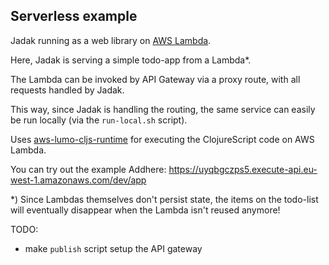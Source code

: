 ## Serverless example

Jadak running as a web library on [AWS Lambda](https://aws.amazon.com/lambda).

Here, Jadak is serving a simple todo-app from a Lambda*.

The Lambda can be invoked by API Gateway via a proxy route, 
with all requests handled by Jadak.

This way, since Jadak is handling the routing, 
the same service can easily be run locally 
(via the `run-local.sh` script).

Uses [aws-lumo-cljs-runtime](http://github.com/grav/aws-lumo-cljs-runtime)
for executing the ClojureScript code on AWS Lambda.

You can try out the example Addhere:
https://uyqbgczps5.execute-api.eu-west-1.amazonaws.com/dev/app

*) Since Lambdas themselves don't persist state, the items on the 
   todo-list will eventually disappear when the Lambda isn't reused anymore!
   
TODO: 
- make `publish` script setup the API gateway

